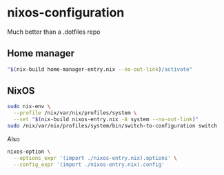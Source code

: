 # nixos-configuration

Much better than a .dotfiles repo

## Home manager

```sh
"$(nix-build home-manager-entry.nix --no-out-link)/activate"
```

## NixOS

```sh
sudo nix-env \
  --profile /nix/var/nix/profiles/system \
  --set "$(nix-build nixos-entry.nix -A system --no-out-link)"
sudo /nix/var/nix/profiles/system/bin/switch-to-configuration switch
```

Also

```sh
nixos-option \
  --options_expr '(import ./nixos-entry.nix).options' \
  --config_expr '(import ./nixos-entry.nix).config'
```

